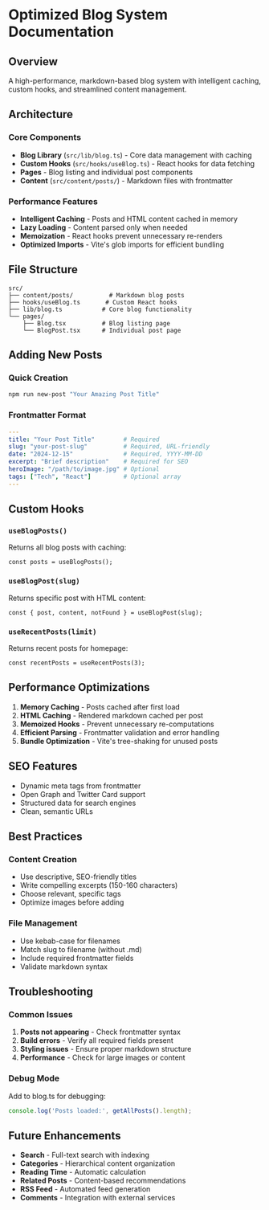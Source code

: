 # Optimized Blog System Documentation

## Overview

A high-performance, markdown-based blog system with intelligent caching, custom hooks, and streamlined content management.

## Architecture

### Core Components
- **Blog Library** (`src/lib/blog.ts`) - Core data management with caching
- **Custom Hooks** (`src/hooks/useBlog.ts`) - React hooks for data fetching
- **Pages** - Blog listing and individual post components
- **Content** (`src/content/posts/`) - Markdown files with frontmatter

### Performance Features
- **Intelligent Caching** - Posts and HTML content cached in memory
- **Lazy Loading** - Content parsed only when needed
- **Memoization** - React hooks prevent unnecessary re-renders
- **Optimized Imports** - Vite's glob imports for efficient bundling

## File Structure
```
src/
├── content/posts/          # Markdown blog posts
├── hooks/useBlog.ts       # Custom React hooks
├── lib/blog.ts           # Core blog functionality
└── pages/
    ├── Blog.tsx          # Blog listing page
    └── BlogPost.tsx      # Individual post page
```

## Adding New Posts

### Quick Creation
```bash
npm run new-post "Your Amazing Post Title"
```

### Frontmatter Format
```yaml
---
title: "Your Post Title"        # Required
slug: "your-post-slug"          # Required, URL-friendly
date: "2024-12-15"              # Required, YYYY-MM-DD
excerpt: "Brief description"    # Required for SEO
heroImage: "/path/to/image.jpg" # Optional
tags: ["Tech", "React"]         # Optional array
---
```

## Custom Hooks

### `useBlogPosts()`
Returns all blog posts with caching:
```tsx
const posts = useBlogPosts();
```

### `useBlogPost(slug)`
Returns specific post with HTML content:
```tsx
const { post, content, notFound } = useBlogPost(slug);
```

### `useRecentPosts(limit)`
Returns recent posts for homepage:
```tsx
const recentPosts = useRecentPosts(3);
```

## Performance Optimizations

1. **Memory Caching** - Posts cached after first load
2. **HTML Caching** - Rendered markdown cached per post
3. **Memoized Hooks** - Prevent unnecessary re-computations
4. **Efficient Parsing** - Frontmatter validation and error handling
5. **Bundle Optimization** - Vite's tree-shaking for unused posts

## SEO Features

- Dynamic meta tags from frontmatter
- Open Graph and Twitter Card support
- Structured data for search engines
- Clean, semantic URLs

## Best Practices

### Content Creation
- Use descriptive, SEO-friendly titles
- Write compelling excerpts (150-160 characters)
- Choose relevant, specific tags
- Optimize images before adding

### File Management
- Use kebab-case for filenames
- Match slug to filename (without .md)
- Include required frontmatter fields
- Validate markdown syntax

## Troubleshooting

### Common Issues
1. **Posts not appearing** - Check frontmatter syntax
2. **Build errors** - Verify all required fields present
3. **Styling issues** - Ensure proper markdown structure
4. **Performance** - Check for large images or content

### Debug Mode
Add to blog.ts for debugging:
```typescript
console.log('Posts loaded:', getAllPosts().length);
```

## Future Enhancements

- **Search** - Full-text search with indexing
- **Categories** - Hierarchical content organization
- **Reading Time** - Automatic calculation
- **Related Posts** - Content-based recommendations
- **RSS Feed** - Automated feed generation
- **Comments** - Integration with external services